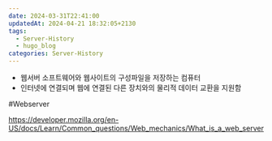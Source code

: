 ```yaml
---
date: 2024-03-31T22:41:00
updatedAt: 2024-04-21 18:32:05+2130
tags:
  - Server-History
  - hugo_blog
categories: Server-History
---
```

- 웹서버 소프트웨어와 웹사이트의 구성파일을 저장하는 컴퓨터
- 인터넷에 연결되며 웹에 연결된 다른 장치와의 물리적 데이터 교환을 지원함
 
#Webserver 

https://developer.mozilla.org/en-US/docs/Learn/Common_questions/Web_mechanics/What_is_a_web_server